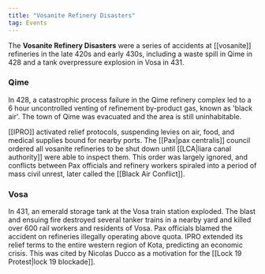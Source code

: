 ```yaml
---
title: "Vosanite Refinery Disasters"
tag: Events
---
```


The **Vosanite Refinery Disasters** were a series of accidents at [[vosanite]] refineries in the late 420s and early 430s, including a waste spill in Qime in 428 and a tank overpressure explosion in Vosa in 431.

### Qime

In 428, a catastrophic process failure in the Qime refinery complex led to a 6 hour uncontrolled venting of refinement by-product gas, known as 'black air'. The town of Qime was evacuated and the area is still uninhabitable. 

[[IPRO]] activated relief protocols, suspending levies on air, food, and medical supplies bound for nearby ports. The [[Pax|pax centralis]] council ordered all vosanite refineries to be shut down until [[LCA|liara canal authority]] were able to inspect them. This order was largely ignored, and conflicts between Pax officials and refinery workers spiraled into a period of mass civil unrest, later called the [[Black Air Conflict]].


### Vosa

In 431, an emerald storage tank at the Vosa train station exploded. The blast and ensuing fire destroyed several tanker trains in a nearby yard and killed over 600 rail workers and residents of Vosa. Pax officials blamed the accident on refineries illegally operating above quota. IPRO extended its relief terms to the entire western region of Kota, predicting an economic crisis. This was cited by Nicolas Ducco as a motivation for the [[Lock 19 Protest|lock 19 blockade]].

